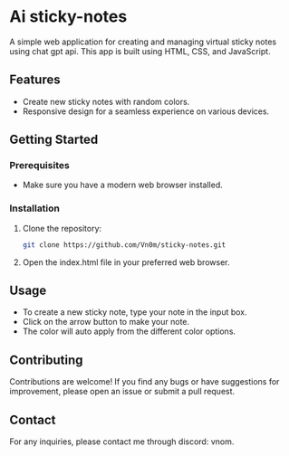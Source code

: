 # Ai sticky-notes

A simple web application for creating and managing virtual sticky notes using chat gpt api. This app is built using HTML, CSS, and JavaScript.

## Features

- Create new sticky notes with random colors.
- Responsive design for a seamless experience on various devices.

## Getting Started

### Prerequisites

- Make sure you have a modern web browser installed.

### Installation

1. Clone the repository:

   ```bash
   git clone https://github.com/Vn0m/sticky-notes.git
2. Open the index.html file in your preferred web browser.
## Usage
- To create a new sticky note, type your note in the input box.
- Click on the arrow button to make your note.
- The color will auto apply from the different color options.

## Contributing
Contributions are welcome! If you find any bugs or have suggestions for improvement, please open an issue or submit a pull request.

## Contact
For any inquiries, please contact me through discord: vnom.
